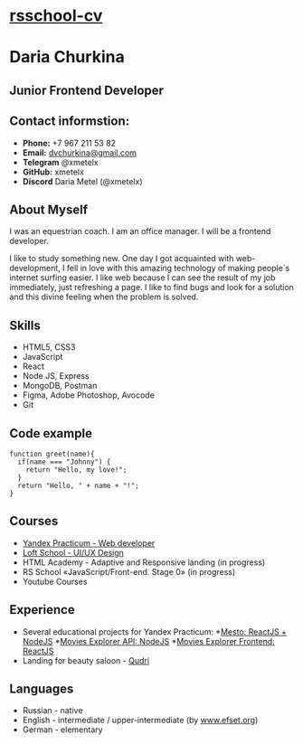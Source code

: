 # [rsschool-cv](https://xmetelx.github.io/rsschool-cv/cv)

# Daria Churkina

## Junior Frontend Developer

## Contact informstion: 
- **Phone:** +7 967 211 53 82 </br>
- **Email:** dvchurkina@gmail.com </br>
- **Telegram** @xmetelx </br>
- **GitHub:** xmetelx
- **Discord** Daria Metel (@xmetelx)

## About Myself
I was an equestrian coach.
I am an office manager.
I will be a frontend developer.

I like to study something new. One day I got acquainted with web-development, I fell in love with this amazing technology of making people`s internet surfing easier. I like web because I can see the result of my job immediately, just refreshing a page. I like to find bugs and look for a solution and this divine feeling when the problem is solved. 

## Skills
* HTML5, CSS3
* JavaScript 
* React 
* Node JS, Express
* MongoDB, Postman
* Figma, Adobe Photoshop, Avocode
* Git

## Code example
```
function greet(name){
  if(name === "Johnny") {
    return "Hello, my love!";
  }
  return "Hello, " + name + "!";
}
```

## Courses
* [Yandex Practicum - Web developer](https://practicum.yandex.ru/profile/web/)
* [Loft School - UI/UX Design](https://loftschool.com/professions/ux-ui-designer)
* HTML Academy - Adaptive and Responsive landing (in progress)
* RS School «JavaScript/Front-end. Stage 0» (in progress)
* Youtube Courses

## Experience
* Several educational projects for Yandex Practicum:
  *[Mesto: ReactJS + NodeJS](https://github.com/xMetelx/react-mesto-api-full)
  *[Movies Explorer API: NodeJS](https://github.com/xMetelx/movies-explorer-api)
  *[Movies Explorer Frontend: ReactJS](https://github.com/xMetelx/movies-explorer-frontend)
* Landing for beauty saloon - [Qudri](https://qudri.info/)

## Languages
* Russian - native
* English - intermediate / upper-intermediate (by www.efset.org)
* German - elementary